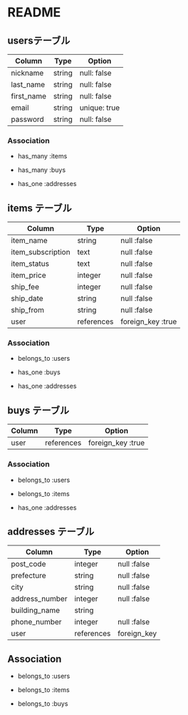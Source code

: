 # README

<!-- ユーザー情報を保存するテーブル -->
## usersテーブル

| Column         | Type    | Option
|-----------     |---------|----------------|
| nickname       | string  | null:   false  |
| last_name      | string  | null:   false  |
| first_name     | string  | null:   false  |
| email          | string  | unique: true   |
| password       | string  | null:   false  |


### Association

<!-- 一人のuserは一つでも二つでも商品を購入できるため -->
- has_many :items
<!-- 一人のuserは商品を購入した記録が複数あるため -->
- has_many :buys
<!-- 一人のuserに対して住所は一つ。addressesテーブルはuserテーブルがないと成り立たない -->
- has_one  :addresses

<!-- 商品情報を保存するテーブル -->
## items テーブル

| Column            | Type       | Option            |
|-------------------|------------|-------------------|
| item_name         | string     | null :false       |
| item_subscription | text       | null :false       |
| item_status       | text       | null :false       |
| item_price        | integer    | null :false       |
| ship_fee          | integer    | null :false       |
| ship_date         | string     | null :false       |
| ship_from         | string     | null :false       |
| user              | references | foreign_key :true |

### Association

<!-- has_manyのassociationに対してitemsテーブルはusersテーブルに対して子の関係になる -->
- belongs_to :users
<!-- 一つのitemが持つ購入記録は一つだけ。購入履歴にとっての親 -->
- has_one :buys
<!-- 一つのitemに対して発送先は一つだけ。発送先にとっての親 -->
- has_one :addresses

<!-- 購入記録を保存するテーブル -->
## buys テーブル

| Column   | Type       | Option            |
|----------|------------|-------------------|
| user     | references | foreign_key :true |

### Association

<!-- usersが存在しなければ、購入履歴は存在しない -->
- belongs_to :users
<!-- itemsが存在しなければ、購入履歴は存在できない -->
- belongs_to :items
<!-- 一つの購入記録に対して発送先は一つだけ。発送先にとっての親 -->
- has_one :addresses

<!-- 発送先を保存するテーブル -->
## addresses テーブル

| Column         | Type       | Option      |
|----------------|------------|-------------|
| post_code      | integer    | null :false |
| prefecture     | string     | null :false |
| city           | string     | null :false |
| address_number | integer    | null :false |
| building_name  | string     |
| phone_number   | integer    | null :false |
| user           | references | foreign_key |

## Association

<!-- user情報が存在しなければ、発送先は存在できない -->
- belongs_to :users
<!-- 一つの商品に発送先は一つ。商品情報に対しての子の関係 -->
- belongs_to :items
<!-- 一つの購入記録に対して発送先は一つ。購入記録に対しての子の関係 -->
- belongs_to :buys

